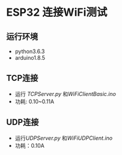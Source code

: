 # ESP32 连接WiFi测试

## 运行环境
- python3.6.3
- arduino1.8.5

## TCP连接
- 运行 *TCPServer.py* 和*WiFiClientBasic.ino*
- 功耗: 0.10~0.11A

## UDP连接
- 运行*UDPServer.py* 和*WiFiUDPClient.ino*
- 功耗：0.10A   
